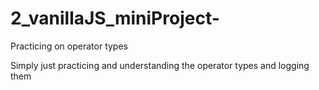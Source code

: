 # 2_vanillaJS_miniProject-
Practicing on operator types

Simply just practicing and understanding the operator types and logging them
